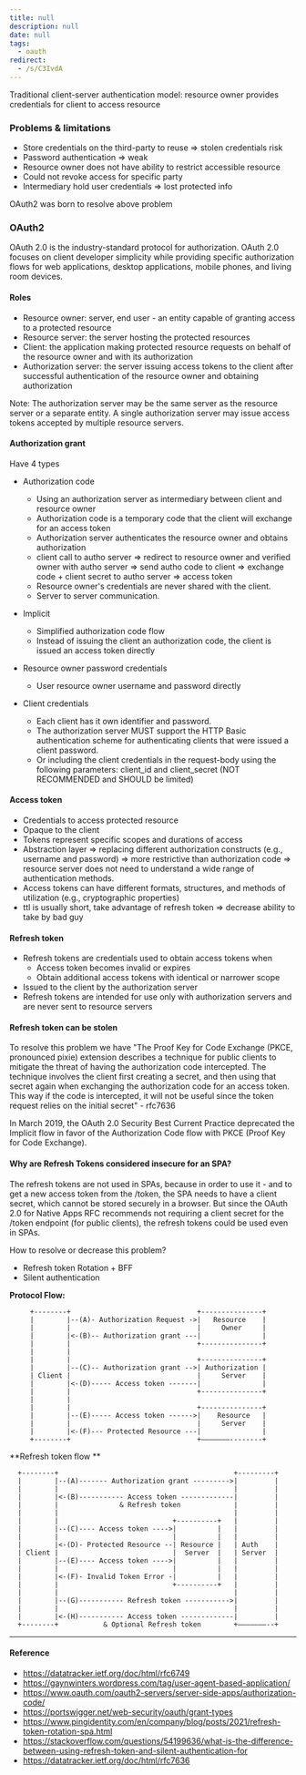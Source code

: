 ```yaml
---
title: null
description: null
date: null
tags:
  - oauth
redirect:
  - /s/C3IvdA
---
```


Traditional client-server authentication model: resource owner provides credentials for client to access resource

### Problems & limitations

- Store credentials on the third-party to reuse => stolen credentials risk
- Password authentication => weak
- Resource owner does not have ability to restrict accessible resource
- Could not revoke access for specific party
- Intermediary hold user credentials => lost protected info

OAuth2 was born to resolve above problem

### OAuth2

OAuth 2.0 is the industry-standard protocol for authorization. OAuth 2.0 focuses on client developer simplicity while providing specific authorization flows for web applications, desktop applications, mobile phones, and living room devices.

#### Roles

- Resource owner: server, end user - an entity capable of granting access to a protected resource
- Resource server: the server hosting the protected resources
- Client: the application making protected resource requests on behalf of the resource owner and with its authorization
- Authorization server: the server issuing access tokens to the client after successful authentication of the resource owner and obtaining authorization

Note: The authorization server may be the same server as the resource server or a separate entity. A single authorization server may issue access tokens accepted by multiple resource servers.

#### Authorization grant

Have 4 types

- Authorization code

  - Using an authorization server as intermediary between client and resource owner
  - Authorization code is a temporary code that the client will exchange for an access token
  - Authorization server authenticates the resource owner and obtains authorization
  - client call to autho server => redirect to resource owner and verified owner with autho server => send autho code to client => exchange code + client secret to autho server => access token
  - Resource owner's credentials are never shared with the client.
  - Server to server communication.

- Implicit
  - Simplified authorization code flow
  - Instead of issuing the client an authorization code, the client is issued an access token directly
- Resource owner password credentials
  - User resource owner username and password directly
- Client credentials
  - Each client has it own identifier and password.
  - The authorization server MUST support the HTTP Basic authentication scheme for authenticating clients that were issued a client password.
  - Or including the client credentials in the request-body using the following parameters: client_id and client_secret (NOT RECOMMENDED and SHOULD be limited)

#### Access token

- Credentials to access protected resource
- Opaque to the client
- Tokens represent specific scopes and durations of access
- Abstraction layer => replacing different authorization constructs (e.g., username and password) => more restrictive than authorization code => resource server does not need to understand a wide range of authentication methods.
- Access tokens can have different formats, structures, and methods of utilization (e.g., cryptographic properties)
- ttl is usually short, take advantage of refresh token => decrease ability to take by bad guy

#### Refresh token

- Refresh tokens are credentials used to obtain access tokens when
  - Access token becomes invalid or expires
  - Obtain additional access tokens with identical or narrower scope
- Issued to the client by the authorization server
- Refresh tokens are intended for use only with authorization servers and are never sent to resource servers

#### Refresh token can be stolen

To resolve this problem we have "The Proof Key for Code Exchange (PKCE, pronounced pixie) extension describes a technique for public clients to mitigate the threat of having the authorization code intercepted. The technique involves the client first creating a secret, and then using that secret again when exchanging the authorization code for an access token. This way if the code is intercepted, it will not be useful since the token request relies on the initial secret" - rfc7636

In March 2019, the OAuth 2.0 Security Best Current Practice deprecated the Implicit flow in favor of the Authorization Code flow with PKCE (Proof Key for Code Exchange).

#### Why are Refresh Tokens considered insecure for an SPA?

The refresh tokens are not used in SPAs, because in order to use it - and to get a new access token from the /token, the SPA needs to have a client secret, which cannot be stored securely in a browser. But since the OAuth 2.0 for Native Apps RFC recommends not requiring a client secret for the /token endpoint (for public clients), the refresh tokens could be used even in SPAs.

How to resolve or decrease this problem?

- Refresh token Rotation + BFF
- Silent authentication

**Protocol Flow:**

```
     +--------+                               +---------------+
     |        |--(A)- Authorization Request ->|   Resource    |
     |        |                               |     Owner     |
     |        |<-(B)-- Authorization grant ---|               |
     |        |                               +---------------+
     |        |
     |        |                               +---------------+
     |        |--(C)-- Authorization grant -->| Authorization |
     | Client |                               |     Server    |
     |        |<-(D)----- Access token -------|               |
     |        |                               +---------------+
     |        |
     |        |                               +---------------+
     |        |--(E)----- Access token ------>|    Resource   |
     |        |                               |     Server    |
     |        |<-(F)--- Protected Resource ---|               |
     +--------+                               +———————--------+
```

**Refresh token flow **

```
  +--------+                                           +---------+
  |        |--(A)------- Authorization grant --------->|         |
  |        |                                           |         |
  |        |<-(B)----------- Access token -------------|         |
  |        |               & Refresh token             |         |
  |        |                                           |         |
  |        |                            +----------+   |         |
  |        |--(C)---- Access token ---->|          |   |         |
  |        |                            |          |   |         |
  |        |<-(D)- Protected Resource --| Resource |   | Auth    |
  | Client |                            |  Server  |   | Server  |
  |        |--(E)---- Access token ---->|          |   |         |
  |        |                            |          |   |         |
  |        |<-(F)- Invalid Token Error -|          |   |         |
  |        |                            +----------+   |         |
  |        |                                           |         |
  |        |--(G)----------- Refresh token ----------->|         |
  |        |                                           |         |
  |        |<-(H)----------- Access token -------------|         |
  +--------+           & Optional Refresh token        +———————--+

```

---

#### Reference

- https://datatracker.ietf.org/doc/html/rfc6749
- https://gaynwinters.wordpress.com/tag/user-agent-based-application/
- https://www.oauth.com/oauth2-servers/server-side-apps/authorization-code/
- https://portswigger.net/web-security/oauth/grant-types
- https://www.pingidentity.com/en/company/blog/posts/2021/refresh-token-rotation-spa.html
- https://stackoverflow.com/questions/54199636/what-is-the-difference-between-using-refresh-token-and-silent-authentication-for
- https://datatracker.ietf.org/doc/html/rfc7636
